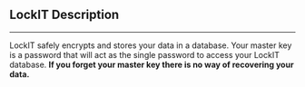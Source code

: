 ## LockIT Description
---------------------

LockIT safely encrypts and stores your data in a database.
Your master key is a password that will act as the single password to access your LockIT database.
**If you forget your master key there is no way of recovering your data.**
